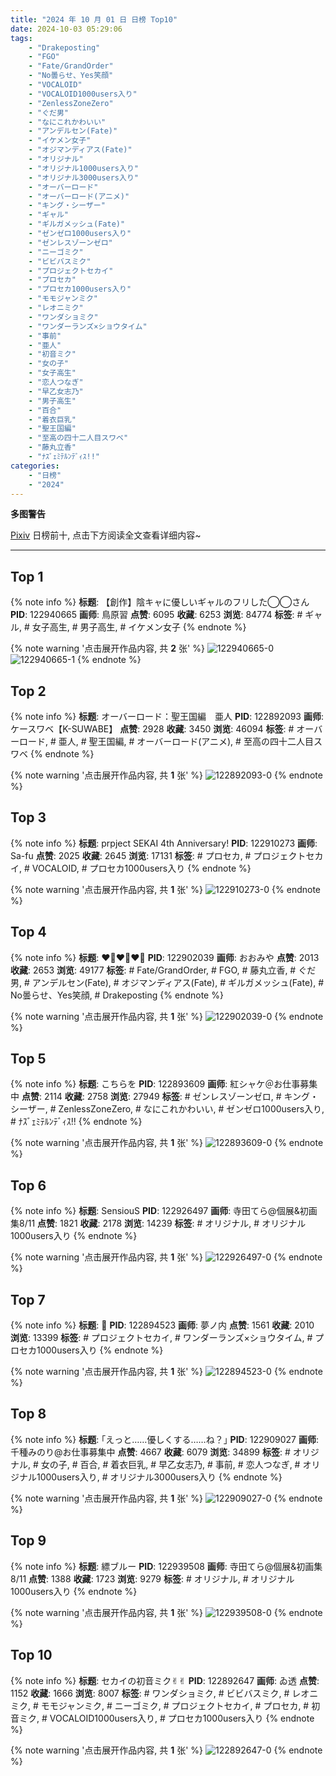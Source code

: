 ```yaml
---
title: "2024 年 10 月 01 日 日榜 Top10"
date: 2024-10-03 05:29:06
tags:
    - "Drakeposting"
    - "FGO"
    - "Fate/GrandOrder"
    - "No曇らせ、Yes笑顔"
    - "VOCALOID"
    - "VOCALOID1000users入り"
    - "ZenlessZoneZero"
    - "ぐだ男"
    - "なにこれかわいい"
    - "アンデルセン(Fate)"
    - "イケメン女子"
    - "オジマンディアス(Fate)"
    - "オリジナル"
    - "オリジナル1000users入り"
    - "オリジナル3000users入り"
    - "オーバーロード"
    - "オーバーロード(アニメ)"
    - "キング・シーザー"
    - "ギャル"
    - "ギルガメッシュ(Fate)"
    - "ゼンゼロ1000users入り"
    - "ゼンレスゾーンゼロ"
    - "ニーゴミク"
    - "ビビバスミク"
    - "プロジェクトセカイ"
    - "プロセカ"
    - "プロセカ1000users入り"
    - "モモジャンミク"
    - "レオニミク"
    - "ワンダショミク"
    - "ワンダーランズ×ショウタイム"
    - "事前"
    - "亜人"
    - "初音ミク"
    - "女の子"
    - "女子高生"
    - "恋人つなぎ"
    - "早乙女志乃"
    - "男子高生"
    - "百合"
    - "着衣巨乳"
    - "聖王国編"
    - "至高の四十二人目スワベ"
    - "藤丸立香"
    - "ﾅｽﾞｪﾐﾃﾙﾝﾃﾞｨｽ!!"
categories:
    - "日榜"
    - "2024"
---
```


<i class="fa fa-triangle-exclamation"></i>**多图警告**<i class="fa fa-triangle-exclamation"></i>

[Pixiv](https://www.pixiv.net/) 日榜前十, 点击下方阅读全文查看详细内容~

<!-- more -->

---

## Top 1

{% note info %}
**标题**: 【創作】陰キャに優しいギャルのフリした◯◯さん
**PID**: 122940665 **画师**: 鳥原習
**点赞**: 6095 **收藏**: 6253 **浏览**: 84774
**标签**: # ギャル, # 女子高生, # 男子高生, # イケメン女子
{% endnote %}

{% note warning '点击展开作品内容, 共 **2** 张' %}
![122940665-0](https://i.pixiv.re/img-original/img/2024/10/01/18/19/21/122940665_p0.jpg)
![122940665-1](https://i.pixiv.re/img-original/img/2024/10/01/18/19/21/122940665_p1.jpg)
{% endnote %}

## Top 2

{% note info %}
**标题**: オーバーロード：聖王国編　亜人
**PID**: 122892093 **画师**: ケースワベ【K-SUWABE】
**点赞**: 2928 **收藏**: 3450 **浏览**: 46094
**标签**: # オーバーロード, # 亜人, # 聖王国編, # オーバーロード(アニメ), # 至高の四十二人目スワベ
{% endnote %}

{% note warning '点击展开作品内容, 共 **1** 张' %}
![122892093-0](https://i.pixiv.re/img-original/img/2024/09/30/00/00/26/122892093_p0.jpg)
{% endnote %}

## Top 3

{% note info %}
**标题**: prpject SEKAI 4th Anniversary!
**PID**: 122910273 **画师**: Sa-fu
**点赞**: 2025 **收藏**: 2645 **浏览**: 17131
**标签**: # プロセカ, # プロジェクトセカイ, # VOCALOID, # プロセカ1000users入り
{% endnote %}

{% note warning '点击展开作品内容, 共 **1** 张' %}
![122910273-0](https://i.pixiv.re/img-original/img/2024/09/30/18/01/54/122910273_p0.jpg)
{% endnote %}

## Top 4

{% note info %}
**标题**: ❤️‍🔥❤️‍🔥❤️‍🔥
**PID**: 122902039 **画师**: おおみや
**点赞**: 2013 **收藏**: 2653 **浏览**: 49177
**标签**: # Fate/GrandOrder, # FGO, # 藤丸立香, # ぐだ男, # アンデルセン(Fate), # オジマンディアス(Fate), # ギルガメッシュ(Fate), # No曇らせ、Yes笑顔, # Drakeposting
{% endnote %}

{% note warning '点击展开作品内容, 共 **1** 张' %}
![122902039-0](https://i.pixiv.re/img-original/img/2024/09/30/09/54/55/122902039_p0.jpg)
{% endnote %}

## Top 5

{% note info %}
**标题**: こちらを
**PID**: 122893609 **画师**: 紅シャケ＠お仕事募集中
**点赞**: 2114 **收藏**: 2758 **浏览**: 27949
**标签**: # ゼンレスゾーンゼロ, # キング・シーザー, # ZenlessZoneZero, # なにこれかわいい, # ゼンゼロ1000users入り, # ﾅｽﾞｪﾐﾃﾙﾝﾃﾞｨｽ!!
{% endnote %}

{% note warning '点击展开作品内容, 共 **1** 张' %}
![122893609-0](https://i.pixiv.re/img-original/img/2024/09/30/00/31/46/122893609_p0.jpg)
{% endnote %}

## Top 6

{% note info %}
**标题**: SensiouS
**PID**: 122926497 **画师**: 寺田てら@個展&初画集8/11
**点赞**: 1821 **收藏**: 2178 **浏览**: 14239
**标签**: # オリジナル, # オリジナル1000users入り
{% endnote %}

{% note warning '点击展开作品内容, 共 **1** 张' %}
![122926497-0](https://i.pixiv.re/img-original/img/2024/10/01/02/04/40/122926497_p0.jpg)
{% endnote %}

## Top 7

{% note info %}
**标题**: 💫
**PID**: 122894523 **画师**: 夢ノ内
**点赞**: 1561 **收藏**: 2010 **浏览**: 13399
**标签**: # プロジェクトセカイ, # ワンダーランズ×ショウタイム, # プロセカ1000users入り
{% endnote %}

{% note warning '点击展开作品内容, 共 **1** 张' %}
![122894523-0](https://i.pixiv.re/img-original/img/2024/09/30/01/00/03/122894523_p0.jpg)
{% endnote %}

## Top 8

{% note info %}
**标题**: ｢えっと……優しくする……ね？｣
**PID**: 122909027 **画师**: 千種みのり@お仕事募集中
**点赞**: 4667 **收藏**: 6079 **浏览**: 34899
**标签**: # オリジナル, # 女の子, # 百合, # 着衣巨乳, # 早乙女志乃, # 事前, # 恋人つなぎ, # オリジナル1000users入り, # オリジナル3000users入り
{% endnote %}

{% note warning '点击展开作品内容, 共 **1** 张' %}
![122909027-0](https://i.pixiv.re/img-original/img/2024/09/30/17/12/54/122909027_p0.jpg)
{% endnote %}

## Top 9

{% note info %}
**标题**: 縹ブルー
**PID**: 122939508 **画师**: 寺田てら@個展&初画集8/11
**点赞**: 1388 **收藏**: 1723 **浏览**: 9279
**标签**: # オリジナル, # オリジナル1000users入り
{% endnote %}

{% note warning '点击展开作品内容, 共 **1** 张' %}
![122939508-0](https://i.pixiv.re/img-original/img/2024/10/01/17/36/47/122939508_p0.jpg)
{% endnote %}

## Top 10

{% note info %}
**标题**: セカイの初音ミク✌︎✌︎
**PID**: 122892647 **画师**: ゐ透
**点赞**: 1152 **收藏**: 1666 **浏览**: 8007
**标签**: # ワンダショミク, # ビビバスミク, # レオニミク, # モモジャンミク, # ニーゴミク, # プロジェクトセカイ, # プロセカ, # 初音ミク, # VOCALOID1000users入り, # プロセカ1000users入り
{% endnote %}

{% note warning '点击展开作品内容, 共 **1** 张' %}
![122892647-0](https://i.pixiv.re/img-original/img/2024/09/30/00/06/22/122892647_p0.jpg)
{% endnote %}
